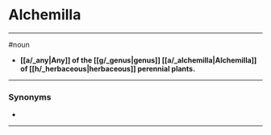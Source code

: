 # Alchemilla
---
#noun
- **[[a/_any|Any]] of the [[g/_genus|genus]] [[a/_alchemilla|Alchemilla]] of [[h/_herbaceous|herbaceous]] perennial plants.**
---
### Synonyms
- 
---
